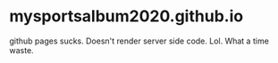 # mysportsalbum2020.github.io

github pages sucks. Doesn't render server side code. Lol. What a time waste.
